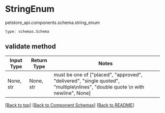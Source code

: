 # StringEnum
petstore_api.components.schema.string_enum
```
type: schemas.Schema
```

## validate method
Input Type | Return Type | Notes
------------ | ------------- | -------------
None, str | None, str | must be one of ["placed", "approved", "delivered", "single quoted", "multiple\nlines", "double quote \n with newline", None]

[[Back to top]](#top) [[Back to Component Schemas]](../../../README.md#Component-Schemas) [[Back to README]](../../../README.md)

